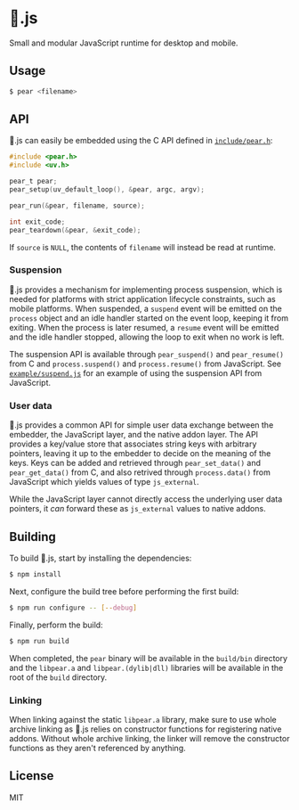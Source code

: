 # :pear:.js

Small and modular JavaScript runtime for desktop and mobile.

## Usage

```sh
$ pear <filename>
```

## API

:pear:.js can easily be embedded using the C API defined in [`include/pear.h`](include/pear.h):

```c
#include <pear.h>
#include <uv.h>

pear_t pear;
pear_setup(uv_default_loop(), &pear, argc, argv);

pear_run(&pear, filename, source);

int exit_code;
pear_teardown(&pear, &exit_code);
```

If `source` is `NULL`, the contents of `filename` will instead be read at runtime.

### Suspension

:pear:.js provides a mechanism for implementing process suspension, which is needed for platforms with strict application lifecycle constraints, such as mobile platforms. When suspended, a `suspend` event will be emitted on the `process` object and an idle handler started on the event loop, keeping it from exiting. When the process is later resumed, a `resume` event will be emitted and the idle handler stopped, allowing the loop to exit when no work is left.

The suspension API is available through `pear_suspend()` and `pear_resume()` from C and `process.suspend()` and `process.resume()` from JavaScript. See [`example/suspend.js`](example/suspend.js) for an example of using the suspension API from JavaScript.

### User data

:pear:.js provides a common API for simple user data exchange between the embedder, the JavaScript layer, and the native addon layer. The API provides a key/value store that associates string keys with arbitrary pointers, leaving it up to the embedder to decide on the meaning of the keys. Keys can be added and retrieved through `pear_set_data()` and `pear_get_data()` from C, and also retrived through `process.data()` from JavaScript which yields values of type `js_external`. 

While the JavaScript layer cannot directly access the underlying user data pointers, it _can_ forward these as `js_external` values to native addons.

## Building

To build :pear:.js, start by installing the dependencies:

```sh
$ npm install
```

Next, configure the build tree before performing the first build:

```sh
$ npm run configure -- [--debug]
```

Finally, perform the build:

```sh
$ npm run build
```

When completed, the `pear` binary will be available in the `build/bin` directory and the `libpear.a` and `libpear.(dylib|dll)` libraries will be available in the root of the `build` directory.

### Linking

When linking against the static `libpear.a` library, make sure to use whole archive linking as :pear:.js relies on constructor functions for registering native addons. Without whole archive linking, the linker will remove the constructor functions as they aren't referenced by anything.

## License

MIT
